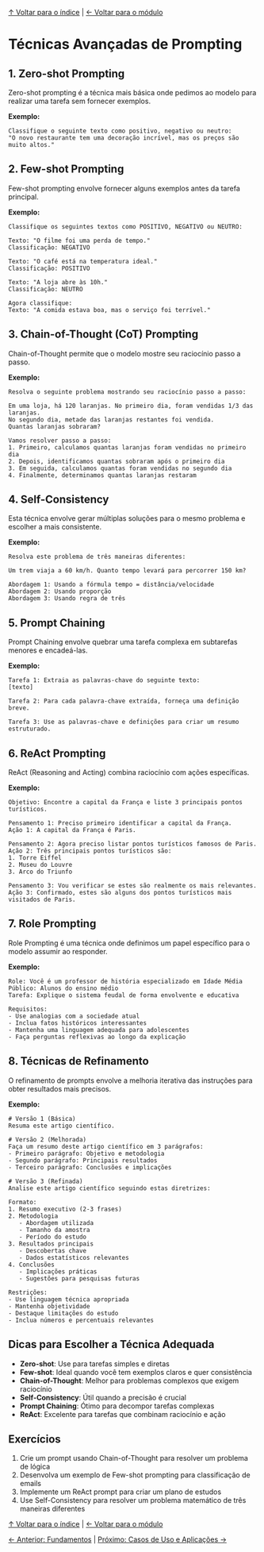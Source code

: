 [↑ Voltar para o índice](../README.md) | [← Voltar para o módulo](README.md)

# Técnicas Avançadas de Prompting

## 1. Zero-shot Prompting

Zero-shot prompting é a técnica mais básica onde pedimos ao modelo para realizar uma tarefa sem fornecer exemplos.

**Exemplo:**
```
Classifique o seguinte texto como positivo, negativo ou neutro:
"O novo restaurante tem uma decoração incrível, mas os preços são muito altos."
```

## 2. Few-shot Prompting

Few-shot prompting envolve fornecer alguns exemplos antes da tarefa principal.

**Exemplo:**
```
Classifique os seguintes textos como POSITIVO, NEGATIVO ou NEUTRO:

Texto: "O filme foi uma perda de tempo."
Classificação: NEGATIVO

Texto: "O café está na temperatura ideal."
Classificação: POSITIVO

Texto: "A loja abre às 10h."
Classificação: NEUTRO

Agora classifique:
Texto: "A comida estava boa, mas o serviço foi terrível."
```

## 3. Chain-of-Thought (CoT) Prompting

Chain-of-Thought permite que o modelo mostre seu raciocínio passo a passo.

**Exemplo:**
```
Resolva o seguinte problema mostrando seu raciocínio passo a passo:

Em uma loja, há 120 laranjas. No primeiro dia, foram vendidas 1/3 das laranjas. 
No segundo dia, metade das laranjas restantes foi vendida. 
Quantas laranjas sobraram?

Vamos resolver passo a passo:
1. Primeiro, calculamos quantas laranjas foram vendidas no primeiro dia
2. Depois, identificamos quantas sobraram após o primeiro dia
3. Em seguida, calculamos quantas foram vendidas no segundo dia
4. Finalmente, determinamos quantas laranjas restaram
```

## 4. Self-Consistency

Esta técnica envolve gerar múltiplas soluções para o mesmo problema e escolher a mais consistente.

**Exemplo:**
```
Resolva este problema de três maneiras diferentes:

Um trem viaja a 60 km/h. Quanto tempo levará para percorrer 150 km?

Abordagem 1: Usando a fórmula tempo = distância/velocidade
Abordagem 2: Usando proporção
Abordagem 3: Usando regra de três
```

## 5. Prompt Chaining

Prompt Chaining envolve quebrar uma tarefa complexa em subtarefas menores e encadeá-las.

**Exemplo:**
```
Tarefa 1: Extraia as palavras-chave do seguinte texto:
[texto]

Tarefa 2: Para cada palavra-chave extraída, forneça uma definição breve.

Tarefa 3: Use as palavras-chave e definições para criar um resumo estruturado.
```

## 6. ReAct Prompting

ReAct (Reasoning and Acting) combina raciocínio com ações específicas.

**Exemplo:**
```
Objetivo: Encontre a capital da França e liste 3 principais pontos turísticos.

Pensamento 1: Preciso primeiro identificar a capital da França.
Ação 1: A capital da França é Paris.

Pensamento 2: Agora preciso listar pontos turísticos famosos de Paris.
Ação 2: Três principais pontos turísticos são:
1. Torre Eiffel
2. Museu do Louvre
3. Arco do Triunfo

Pensamento 3: Vou verificar se estes são realmente os mais relevantes.
Ação 3: Confirmado, estes são alguns dos pontos turísticos mais visitados de Paris.
```

## 7. Role Prompting

Role Prompting é uma técnica onde definimos um papel específico para o modelo assumir ao responder.

**Exemplo:**
```
Role: Você é um professor de história especializado em Idade Média
Público: Alunos do ensino médio
Tarefa: Explique o sistema feudal de forma envolvente e educativa

Requisitos:
- Use analogias com a sociedade atual
- Inclua fatos históricos interessantes
- Mantenha uma linguagem adequada para adolescentes
- Faça perguntas reflexivas ao longo da explicação
```

## 8. Técnicas de Refinamento

O refinamento de prompts envolve a melhoria iterativa das instruções para obter resultados mais precisos.

**Exemplo:**
```
# Versão 1 (Básica)
Resuma este artigo científico.

# Versão 2 (Melhorada)
Faça um resumo deste artigo científico em 3 parágrafos:
- Primeiro parágrafo: Objetivo e metodologia
- Segundo parágrafo: Principais resultados
- Terceiro parágrafo: Conclusões e implicações

# Versão 3 (Refinada)
Analise este artigo científico seguindo estas diretrizes:

Formato:
1. Resumo executivo (2-3 frases)
2. Metodologia
   - Abordagem utilizada
   - Tamanho da amostra
   - Período do estudo
3. Resultados principais
   - Descobertas chave
   - Dados estatísticos relevantes
4. Conclusões
   - Implicações práticas
   - Sugestões para pesquisas futuras

Restrições:
- Use linguagem técnica apropriada
- Mantenha objetividade
- Destaque limitações do estudo
- Inclua números e percentuais relevantes
```

## Dicas para Escolher a Técnica Adequada

- **Zero-shot**: Use para tarefas simples e diretas
- **Few-shot**: Ideal quando você tem exemplos claros e quer consistência
- **Chain-of-Thought**: Melhor para problemas complexos que exigem raciocínio
- **Self-Consistency**: Útil quando a precisão é crucial
- **Prompt Chaining**: Ótimo para decompor tarefas complexas
- **ReAct**: Excelente para tarefas que combinam raciocínio e ação

## Exercícios

1. Crie um prompt usando Chain-of-Thought para resolver um problema de lógica
2. Desenvolva um exemplo de Few-shot prompting para classificação de emails
3. Implemente um ReAct prompt para criar um plano de estudos
4. Use Self-Consistency para resolver um problema matemático de três maneiras diferentes

[↑ Voltar para o índice](../README.md) | [← Voltar para o módulo](README.md)

[← Anterior: Fundamentos](01_fundamentos.md) | [Próximo: Casos de Uso e Aplicações →](03_aplicacoes.md)